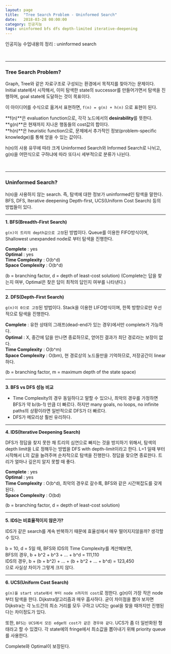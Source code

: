 ```yaml
---
layout: page
title:  "Tree Search Problem - Uninformed Search"
date:   2018-03-28 00:00:00
category: 인공지능
tags: uninformed bfs dfs depth-limited iterative-deepening
---
```


인공지능 수업내용의 정리 : uninformed search


<!-- more -->

<br>

---

### Tree Search Problem?

Graph, Tree와 같은 자료구조로 구성되는 환경에서 목적지를 찾아가는 문제이다.
Initial state에서 시작해서, 이미 탐색한 state의 successor를 만들어가면서 탐색을 진행하며, goal state에 도달하는 것이 목표이다.

이 아이디어를 수식으로 옮겨서 표현하면, `f(n) = g(n) + h(n)` 으로 표현이 된다.
>
**f(n)**은 evaluation function으로, 각각 노드에서의 **desirability**를 뜻한다.  
**g(n)**은 현재까지 지나온 행동들의 cost값의 합이다.  
**h(n)**은 heuristic function으로, 문제에서 추가적인 정보(problem-specific knowledge)를 통해 얻을 수 있는 값이다.  
>

h(n)의 사용 유무에 따라 크게 Uninformed Search와 Informed Search로 나뉘고, g(n)을 어떤식으로 구하냐에 따라 또다시 세부적으로 분류가 나뉜다.

<br>

---

### Uninformed Search?

h(n)을 사용하지 않는 search. 즉, 탐색에 대한 정보가 uninformed인 탐색을 말한다. BFS, DFS, Iterative deepening Depth-first, UCS(Uniform Cost Search) 등의 방법들이 있다. 

---

**1. BFS(Breadth-First Search)**  

`g(n)이 트리의 depth값으로 고정`된 방법이다. Queue를 이용한 FIFO방식이며, Shallowest unexpanded node로 부터 탐색을 진행한다.	

>  
**Complete** : yes  
**Optimal** : yes  
**Time Complexity** : O(b^d)  
**Space Complexity** : O(b^d)  
>

(b = branching factor, d = depth of least-cost solution)
(Complete는 답을 찾는지 여부, Optimal은 찾은 답이 최적의 답인지 여부를 나타낸다.)

---

**2. DFS(Depth-First Search)**  

`g(n)이 0으로 고정`된 방법이다. Stack을 이용한 LIFO방식이며, 한쪽 방향으로만 우선적으로 탐색을 진행한다.

>	
**Complete** : 유한 상태의 그래프(dead-end가 있는 경우)에서만 complete가 가능하다.  
**Optimal** : X, 중간에 답을 만나면 종료하므로, 얻어진 결과가 최단 경로라는 보장이 없다.  
**Time Complexity** : O(b^m)  
**Space Complexity** : O(bm), 현 경로상의 노드들만을 기억하므로, 저장공간이 linear하다.  
>

(b = branching factor, m = maximum depth of the state space)
		
---

**3. BFS vs DFS 성능 비교**  

* Time Complexity의 경우 동일하다고 말할 수 있으나, 최악의 경우를 가정하면 BFS가 약 b/(b-1) 만큼 더 빠르다. 하지만 many goals, no loops, no infinite paths의 상황이라면 일반적으로 DFS가 더 빠르다.
* DFS가 메모리상 훨씬 유리하다.

---

**4. IDS(Iterative Deepening Search)**  

DFS가 정답을 찾지 못한 채 트리의 심연으로 빠지는 것을 방지하기 위해서, 탐색의 depth limit을 L로 정해두는 방법을 DFS with depth-limit이라고 한다. L=1 일때 부터 시작해서 L의 값을 늘려주며 순차적으로 탐색을 진행한다. 정답을 찾으면 종료한다. 트리가 얼마나 깊은지 알지 못할 때 좋다.

>
**Complete** : yes  
**Optimal** : yes  
**Time Complexity** : O(b^d), 최악의 경우로 갈수록, BFS와 같은 시간복잡도를 갖게 된다.  
**Space Complexity** : O(bd)  
>

(b = branching factor, d = depth of least-cost solution)

---

**5. IDS는 비효율적이지 않은가?**  

IDS가 같은 search를 계속 반복하기 때문에 효율성에서 매우 떨어지지않을까? 생각할 수 있다.


b = 10, d = 5일 때, BFS와 IDS의 Time Complexity를 계산해보면,  
BFS의 경우, b + b^2 + b^3 + ... + b^d = 111,110  
IDS의 경우, b + (b + b^2) + ... + (b + b^2 + ... + b^d) = 123,450  
으로 사실상 차이가 그렇게 크지 않다.

---

**6. UCS(Uniform Cost Search)**  

`g(n)을 start state에서 부터 node n까지의 cost`로 정한다. g(n)이 가장 작은 node부터 탐색을 한다. Dijkstra알고리즘과 매우 흡사하다. 굳이 차이점을 뽑아 보자면 Dijkstra는 각 노드간의 최소 거리를 모두 구하고 UCS는 goal을 찾을 때까지만 진행된다는 차이정도가 있다.

또한, `BFS는 UCS에서 모든 edge의 cost가 같은 경우와 같다`. UCS가 좀 더 일반화된 형태라고 할 수 있겠다. 각 state에의 fringe에서 최소값을 뽑아내기 위해 priority queue를 사용한다.

Complete와 Optimal이 보장된다.
